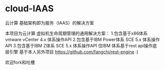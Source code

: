 cloud-IAAS
==========

云计算 基础架构即为服务（IAAS）的解决方案 

本项目为云计算  虚拟机生命周期管理的通用解决方案：
1.包含基于x86体系vmware vCenter 4.x 体系操作API
2.包含基于IBM Power体系 SCE 5.x 体系操作API
3.包含基于IBM Z体系 SCE 5.x 体系操作API
住IBM 体系基于rest api操作底层引擎 基于本人另外项目 https://github.com/fangchi/rest-engine :)

欢迎fork和吐槽
